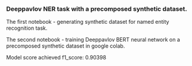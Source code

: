 ### Deeppavlov NER task with a precomposed synthetic dataset.

The first notebook - generating synthetic dataset for named entity recognition task.

The second notebook - training Deeppavlov BERT neural network on a precomposed synthetic dataset in google colab.

Model score achieved f1_score:  0.90398
